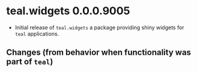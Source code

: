 # teal.widgets 0.0.0.9005

* Initial release of `teal.widgets` a package providing shiny widgets for `teal` applications.

## Changes (from behavior when functionality was part of `teal`)
